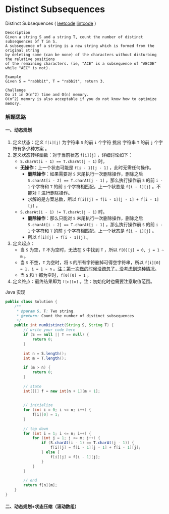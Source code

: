 # Distinct Subsequences

Distinct Subsequences  ( [leetcode]()  [lintcode](http://www.lintcode.com/en/problem/distinct-subsequences/) )

```
Description
Given a string S and a string T, count the number of distinct subsequences of T in S.
A subsequence of a string is a new string which is formed from the original string 
by deleting some (can be none) of the characters without disturbing the relative positions 
of the remaining characters. (ie, "ACE" is a subsequence of "ABCDE" while "AEC" is not).

Example
Given S = "rabbbit", T = "rabbit", return 3.

Challenge 
Do it in O(n^2) time and O(n) memory.
O(n^2) memory is also acceptable if you do not know how to optimize memory.
```



### 解题思路

#### 一、动态规划

1. 定义状态：定义 `f[i][j]` 为字符串 `S` 的前 `i` 个字符 挑出 字符串 `T` 的前 `j` 个字符有多少种方案 。
2. 定义状态转移函数：对于当前状态 `f[i][j]` ，详细讨论如下：
   - `S.charAt(i - 1) == T.charAt(j - 1)` 时。
   - **无操作**：上一个状态可能是 `f[i - 1][j - 1]` ，此时无需任何操作。
     - **删除操作**：如果需要对 `S` 末尾执行一次删除操作，删除之后 `S.charAt[i - 2] == T.charAt[j - 1]` ，那么执行操作前 `S` 的前 `i - 1` 个字符和 `T` 的前 `j` 个字符相匹配，上一个状态是 `f[i - 1][j]` 。不能对 `T` 进行删除操作。
     - 求解的是方案总数，所以 `f[i][j] = f[i - 1][j - 1] + f[i - 1][j]` 。
   - `S.charAt(i - 1) != T.charAt(j - 1)` 时。
     - **删除操作**：那么只能对 `S` 末尾执行一次删除操作，删除之后 `S.charAt[i - 2] == T.charAt[j - 1]` ，那么执行操作前 `S` 的前 `i - 1` 个字符和 `T` 的前 `j` 个字符相匹配，上一个状态是 `f[i - 1][j]` 。
     - 所以 `f[i][j] = f[i - 1][j]` 。
3. 定义起点：
   - 当 `S` 为空，`T` 不为空时，无法在 `S` 中找到 `T` ，所以 `f[0][j] = 0, j = 1 ~ m` 。
   - 当 `S` 不空，`T` 为空时，将 `S` 的所有字符删掉可得空字符串，所以 `f[i][0] = 1, i = 1 ~ n` 。<u>注：第一次做的时候没疏忽了，没考虑到这种情况</u>。
   - 当 `S` 和 `T` 都为空时，`f[0][0] = 1` 。
4. 定义终点：最终结果即为 `f[n][m]` 。注：初始化时也需要注意取值范围。

Java 实现

```java
public class Solution {
    /**
     * @param S, T: Two string.
     * @return: Count the number of distinct subsequences
     */
    public int numDistinct(String S, String T) {
        // write your code here
        if (S == null || T == null) {
            return 0;
        }
        
        int n = S.length();
        int m = T.length();
        
        if (m > n) {
            return 0;
        }
        
        // state
        int[][] f = new int[n + 1][m + 1];
        
        
        // initialize
        for (int i = 0; i <= n; i++) {
            f[i][0] = 1;
        }
        
        // top down
        for (int i = 1; i <= n; i++) {
            for (int j = 1; j <= m; j++) {
                if (S.charAt(i - 1) == T.charAt(j - 1)) {
                    f[i][j] = f[i - 1][j - 1] + f[i - 1][j];
                } else {
                    f[i][j] = f[i - 1][j];
                }
            }
        }
        
        // end
        return f[n][m];
    }
}
```



#### 二、动态规划+状态压缩（滚动数组）